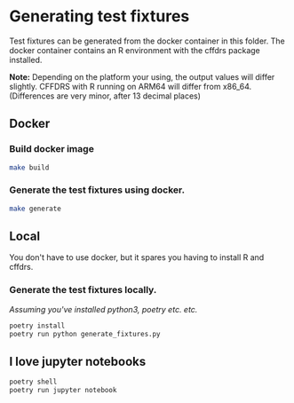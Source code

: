# Generating test fixtures

Test fixtures can be generated from the docker container in this folder. The docker
container contains an R environment with the cffdrs package installed.

**Note:** Depending on the platform your using, the output values will differ slightly.
CFFDRS with R running on ARM64 will differ from x86_64. (Differences are very minor,
after 13 decimal places)

## Docker

### Build docker image

```bash
make build
```

### Generate the test fixtures using docker.

```bash
make generate
```

## Local

You don't have to use docker, but it spares you having to install R and cffdrs.

### Generate the test fixtures locally.

*Assuming you've installed python3, poetry etc. etc.*

```bash
poetry install
poetry run python generate_fixtures.py
```

## I love jupyter notebooks

```bash
poetry shell
poetry run jupyter notebook
```

